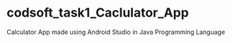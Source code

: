 # codsoft_task1_Caclulator_App
Calculator App made using Android Studio in Java Programming Language
